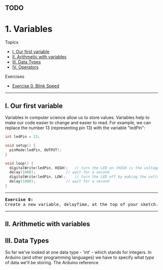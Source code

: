 ## TODO

# 1. Variables

Topics
* [I. Our first variable](#i-what-is-Arduino)
* [II. Arithmetic with variables](#ii-arithmetic-with-variables)
* [III. Data Types](#iii-data-types)
* [IV. Operators](#iv-operators)

Exercises
* [Exercise 0. Blink Speed](#ex0)

---

## I. Our first variable
Variables in computer science allow us to store values. Variables help to make our code easier to change and easier to read. For example, we can replace the number 13 (representing pin 13) with the variable "ledPin":

```c++
int ledPin = 13;

void setup() {
  pinMode(ledPin, OUTPUT);
}

void loop() {
  digitalWrite(ledPin, HIGH);   // turn the LED on (HIGH is the voltage level)
  delay(1000);              // wait for a second
  digitalWrite(ledPin, LOW);    // turn the LED off by making the voltage LOW
  delay(1000);              // wait for a second
}
```
---

<a name="ex0"></a>
<pre>
<b>Exercise 0:</b>
Create a new variable, delayTime, at the top of your sketch.
</pre>

---

## II. Arithmetic with variables


## III. Data Types
So far we've looked at one data type - 'int' - which stands for integers. In Arduino (and other programming languages) we have to specify what *type* of data we'll be storing. The Arduino reference
